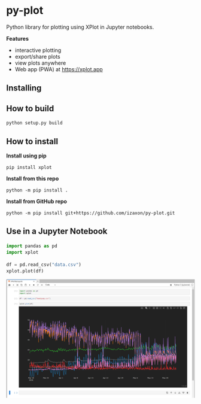 # py-plot

Python library for plotting using XPlot in Jupyter notebooks.

**Features**

- interactive plotting
- export/share plots
- view plots anywhere
- Web app (PWA) at https://xplot.app

## Installing

## How to build

```
python setup.py build
```

## How to install

**Install using pip**

```
pip install xplot
```

**Install from this repo**

```
python -m pip install .
```

**Install from GitHub repo**

```
python -m pip install git+https://github.com/izaxon/py-plot.git
```

## Use in a Jupyter Notebook

```python
import pandas as pd
import xplot

df = pd.read_csv("data.csv")
xplot.plot(df)
```

<img src="xplotpy.png">
